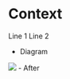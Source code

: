 # Context
Line 1
Line 2

- Diagram
<img src="https://camo.githubusercontent.com/cabc3ac88fc6e5f89a8194546e18771ea5f2da26/687474703a2f2f6a67726170682e6769746875622e696f2f64726177696f2d6769746875622f6469616772616d2e706e67" />
- After

